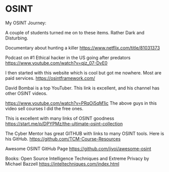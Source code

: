 # OSINT
My OSINT Journey: 

A couple of students turned me on to these items. Rather Dark and Disturbing.

Documentary about hunting a killer
https://www.netflix.com/title/81031373

Podcast on #1 Ethical hacker in the US going after predators
https://www.youtube.com/watch?v=qjz_07-DvE0

I then started with this website which is cool but got me nowhere. Most are paid services.
https://osintframework.com/

David Bombai is a top YouTuber. This link is excellent, and his channel has other OSINT videos.

https://www.youtube.com/watch?v=PRqOj5qM1ic
The above guys in this video sell courses I did the free ones. 

This is excellent with many links of OSINT goodness
https://start.me/p/DPYPMz/the-ultimate-osint-collection


The Cyber Mentor has great GITHUB with links to many OSINT tools.
Here is his GitHub.
https://github.com/TCM-Course-Resources

Awesome OSINT GitHub Page
https://github.com/jivoi/awesome-osint

Books:
Open Source Intelligence Techniques and Extreme Privacy by Michael Bazzell
https://inteltechniques.com/index.html

